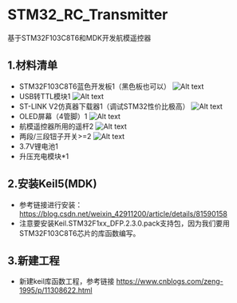 # STM32_RC_Transmitter

 基于STM32F103C8T6和MDK开发航模遥控器

## 1.材料清单 
- STM32F103C8T6蓝色开发板1（黑色板也可以） 
![Alt text](https://imgconvert.csdnimg.cn/aHR0cHM6Ly9nZDQuYWxpY2RuLmNvbS9pbWdleHRyYS9pNC8yNjU4NTkyMDE1L1RCMmU1Rk1wQm1XQnVOa1NuZFZYWGNzQXBYYV8hITI2NTg1OTIwMTUuanBn?x-oss-process=image/format,png)
- USB转TTL模块1 
![Alt text](https://img-blog.csdnimg.cn/20200415154643988.png?x-oss-process=image/watermark,type_ZmFuZ3poZW5naGVpdGk,shadow_10,text_aHR0cHM6Ly9ibG9nLmNzZG4ubmV0L3dlaXhpbl80MjI2ODA1NA==,size_16,color_FFFFFF,t_70)
- ST-LINK V2仿真器下载器1（调试STM32性价比极高）
![Alt text](https://img-blog.csdnimg.cn/20200620224213681.png?x-oss-process=image/watermark,type_ZmFuZ3poZW5naGVpdGk,shadow_10,text_aHR0cHM6Ly9ibG9nLmNzZG4ubmV0L3dlaXhpbl80MjI2ODA1NA==,size_16,color_FFFFFF,t_70) 
- OLED屏幕（4管脚）1 
![Alt text](https://img-blog.csdnimg.cn/20200210212242113.jpg?x-oss-process=image/watermark,type_ZmFuZ3poZW5naGVpdGk,shadow_10,text_aHR0cHM6Ly9ibG9nLmNzZG4ubmV0L3dlaXhpbl80MjI2ODA1NA==,size_16,color_FFFFFF,t_70)
- 航模遥控器所用的遥杆2 
![Alt text](https://gd4.alicdn.com/imgextra/i1/164533761/O1CN0198NtZF1deaB770qmM_!!164533761.jpg)
- 两段/三段钮子开关>=2 
![Alt text](https://gd1.alicdn.com/imgextra/i1/2658592015/O1CN01D4Hdtr1Qkue5ntaJC_!!2658592015.jpg)
- 3.7V锂电池1 
- 升压充电模块*1

## 2.安装Keil5(MDK) 
- 参考链接进行安装：https://blog.csdn.net/weixin_42911200/article/details/81590158
- 注意要安装Keil.STM32F1xx_DFP.2.3.0.pack支持包，因为我们要用STM32F103C8T6芯片的库函数编写。

## 3.新建工程 
- 新建keil库函数工程，参考链接 https://www.cnblogs.com/zeng-1995/p/11308622.html


